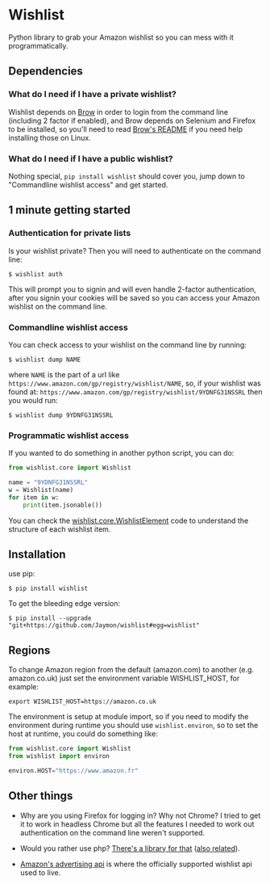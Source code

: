 # Wishlist

Python library to grab your Amazon wishlist so you can mess with it programmatically.


## Dependencies

### What do I need if I have a private wishlist?

Wishlist depends on [Brow](https://github.com/Jaymon/brow) in order to login from the command line (including 2 factor if enabled), and Brow depends on Selenium and Firefox to be installed, so you'll need to read [Brow's README](https://github.com/Jaymon/brow/blob/master/README.md) if you need help installing those on Linux.


### What do I need if I have a public wishlist?

Nothing special, `pip install wishlist` should cover you, jump down to "Commandline wishlist access" and get started.


## 1 minute getting started


### Authentication for private lists

Is your wishlist private? Then you will need to authenticate on the command line:

    $ wishlist auth

This will prompt you to signin and will even handle 2-factor authentication, after you signin your cookies will be saved so you can access your Amazon wishlist on the command line.


### Commandline wishlist access

You can check access to your wishlist on the command line by running:

    $ wishlist dump NAME

where `NAME` is the part of a url like `https://www.amazon.com/gp/registry/wishlist/NAME`, so, if your wishlist was found at: `https://www.amazon.com/gp/registry/wishlist/9YDNFG31NSSRL` then you would run:

    $ wishlist dump 9YDNFG31NSSRL


### Programmatic wishlist access

If you wanted to do something in another python script, you can do:

```python
from wishlist.core import Wishlist

name = "9YDNFG31NSSRL"
w = Wishlist(name)
for item in w:
    print(item.jsonable())
```

You can check the [wishlist.core.WishlistElement](https://github.com/Jaymon/wishlist/blob/master/wishlist/core.py) code to understand the structure of each wishlist item.


## Installation

use pip:

    $ pip install wishlist

To get the bleeding edge version:

    $ pip install --upgrade "git+https://github.com/Jaymon/wishlist#egg=wishlist"


## Regions

To change Amazon region from the default (amazon.com) to another (e.g. amazon.co.uk) just set the environment variable WISHLIST_HOST, for example:

```
export WISHLIST_HOST=https://amazon.co.uk
```

The environment is setup at module import, so if you need to modify the environment during runtime you should use `wishlist.environ`, so to set the host at runtime, you could do something like:

```python
from wishlist.core import Wishlist
from wishlist import environ

environ.HOST="https://www.amazon.fr"
```


## Other things

* Why are you using Firefox for logging in? Why not Chrome? I tried to get it to work in headless Chrome but all the features I needed to work out authentication on the command line weren't supported.

* Would you rather use php? [There's a library for that](https://github.com/doitlikejustin/amazon-wish-lister) ([also related](https://shkspr.mobi/blog/2015/11/an-api-for-amazon-wishlists/)).

* [Amazon's advertising api](http://docs.aws.amazon.com/AWSECommerceService/latest/DG/Welcome.html) is where the officially supported wishlist api used to live.


